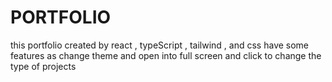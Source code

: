 # PORTFOLIO
this portfolio created by react , typeScript , tailwind , and css  have some features as change theme and open into full screen and  click to change the type of projects
